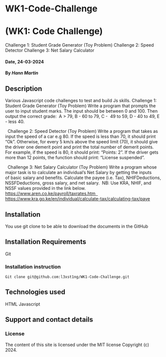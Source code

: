 # WK1-Code-Challenge

# (WK1: Code Challenge)
Challenge 1: Student Grade Generator (Toy Problem)
Challenge 2: Speed Detector
Challenge 3: Net Salary Calculator

#### Date, 24-03-2024

#### By *Hann Martin*

## Description

Various Javascript code challenges to test and build Js skills.
Challenge 1: Student Grade Generator (Toy Problem)
Write a program that prompts the user to input student marks. The input should be between 0 and 100. Then output the correct grade: 
A > 79, B - 60 to 79, C -  49 to 59, D - 40 to 49, E - less 40.

 
Challenge 2: Speed Detector (Toy Problem)
Write a program that takes as input the speed of a car e.g 80. If the speed is less than 70, it should print “Ok”. Otherwise, for every 5 km/s above the speed limit (70), it should give the driver one demerit point and print the total number of demerit points.
For example, if the speed is 80, it should print: “Points: 2”. If the driver gets more than 12 points, the function should print: “License suspended”.

 
Challenge 3: Net Salary Calculator (Toy Problem)
Write a program whose major task is to calculate an individual’s Net Salary by getting the inputs of basic salary and benefits. Calculate the payee (i.e. Tax), NHIFDeductions, NSSFDeductions, gross salary, and net salary. 
NB: Use KRA, NHIF, and NSSF values provided in the link below.
https://www.aren.co.ke/payroll/taxrates.htm  
https://www.kra.go.ke/en/individual/calculate-tax/calculating-tax/paye

## Installation
You use git clone to be able to download the documents in the GitHub

## Installation Requirements
Git

### Installation instruction
```
Git clone git@github.com:l3xst1ng/WK1-Code-Challenge.git

```

## Technologies used
HTML
Javascript

## Support and contact details


### License
The content of this site is licensed under the MIT license
Copyright (c) 2024.






